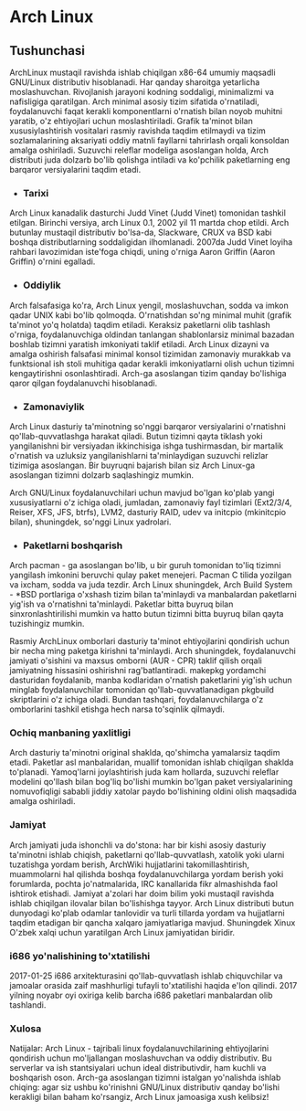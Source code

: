 # Arch Linux

## Tushunchasi

ArchLinux mustaqil ravishda ishlab chiqilgan x86-64 umumiy maqsadli GNU/Linux
distributiv hisoblanadi. Har qanday sharoitga yetarlicha moslashuvchan.
Rivojlanish jarayoni kodning soddaligi, minimalizmi va nafisligiga qaratilgan.
Arch minimal asosiy tizim sifatida o'rnatiladi, foydalanuvchi faqat kerakli
komponentlarni o'rnatish bilan noyob muhitni yaratib, o'z ehtiyojlari uchun
moslashtiriladi. Grafik ta'minot bilan xususiylashtirish vositalari rasmiy
ravishda taqdim etilmaydi va tizim sozlamalarining aksariyati oddiy matnli
fayllarni tahrirlash orqali konsoldan amalga oshiriladi. Suzuvchi releflar
modeliga asoslangan holda, Arch distributi juda dolzarb bo'lib qolishga intiladi
va ko'pchilik paketlarning eng barqaror versiyalarini taqdim etadi.

-   ### Tarixi

Arch Linux kanadalik dasturchi Judd Vinet (Judd Vinet) tomonidan tashkil
etilgan. Birinchi versiya, arch Linux 0.1, 2002 yil 11 martda chop etildi. Arch
butunlay mustaqil distributiv bo'lsa-da, Slackware, CRUX va BSD kabi boshqa
distributlarning soddaligidan ilhomlanadi. 2007da Judd Vinet loyiha rahbari
lavozimidan iste'foga chiqdi, uning o'rniga Aaron Griffin (Aaron Griffin)
o'rnini egalladi.

-   ### Oddiylik

Arch falsafasiga ko'ra, Arch Linux yengil, moslashuvchan, sodda va imkon qadar
UNIX kabi bo'lib qolmoqda. O'rnatishdan so'ng minimal muhit (grafik ta'minot
yo'q holatda) taqdim etiladi. Keraksiz paketlarni olib tashlash o'rniga,
foydalanuvchiga oldindan tanlangan shablonlarsiz minimal bazadan boshlab tizimni
yaratish imkoniyati taklif etiladi. Arch Linux dizayni va amalga oshirish
falsafasi minimal konsol tizimidan zamonaviy murakkab va funktsional ish stoli
muhitiga qadar kerakli imkoniyatlarni olish uchun tizimni kengaytirishni
osonlashtiradi. Arch-ga asoslangan tizim qanday bo'lishiga qaror qilgan
foydalanuvchi hisoblanadi.

-   ### Zamonaviylik

Arch Linux dasturiy ta'minotning so'nggi barqaror versiyalarini o'rnatishni
qo'llab-quvvatlashga harakat qiladi. Butun tizimni qayta tiklash yoki
yangilanishni bir versiyadan ikkinchisiga ishga tushirmasdan, bir martalik
o'rnatish va uzluksiz yangilanishlarni ta'minlaydigan suzuvchi relizlar tizimiga
asoslangan. Bir buyruqni bajarish bilan siz Arch Linux-ga asoslangan tizimni
dolzarb saqlashingiz mumkin.

Arch GNU/Linux foydalanuvchilari uchun mavjud bo'lgan ko'plab yangi
xususiyatlarni o'z ichiga oladi, jumladan, zamonaviy fayl tizimlari (Ext2/3/4,
Reiser, XFS, JFS, btrfs), LVM2, dasturiy RAID, udev va initcpio (mkinitcpio
bilan), shuningdek, so'nggi Linux yadrolari.

-   ### Paketlarni boshqarish

Arch pacman - ga asoslangan bo'lib, u bir guruh tomonidan to'liq tizimni
yangilash imkonini beruvchi qulay paket menejeri. Pacman C tilida yozilgan va
ixcham, sodda va juda tezdir. Arch Linux shuningdek, Arch Build System - \*BSD
portlariga o'xshash tizim bilan ta'minlaydi va manbalardan paketlarni yig'ish va
o'rnatishni ta'minlaydi. Paketlar bitta buyruq bilan sinxronlashtirilishi mumkin
va hatto butun tizimni bitta buyruq bilan qayta tuzishingiz mumkin.

Rasmiy ArchLinux omborlari dasturiy ta'minot ehtiyojlarini qondirish uchun bir
necha ming paketga kirishni ta'minlaydi. Arch shuningdek, foydalanuvchi jamiyati
o'sishini va maxsus omborni (AUR - CPR) taklif qilish orqali jamiyatning
hissasini oshirishni rag'batlantiradi. makepkg yordamchi dasturidan foydalanib,
manba kodlaridan o'rnatish paketlarini yig'ish uchun minglab foydalanuvchilar
tomonidan qo'llab-quvvatlanadigan pkgbuild skriptlarini o'z ichiga oladi. Bundan
tashqari, foydalanuvchilarga o'z omborlarini tashkil etishga hech narsa
to'sqinlik qilmaydi.

### Ochiq manbaning yaxlitligi

Arch dasturiy ta'minotni original shaklda, qo'shimcha yamalarsiz taqdim etadi.
Paketlar asl manbalaridan, muallif tomonidan ishlab chiqilgan shaklda
to'planadi. Yamoq'larni joylashtirish juda kam hollarda, suzuvchi releflar
modelini qo'llash bilan bog'liq bo'lishi mumkin bo'lgan paket versiyalarining
nomuvofiqligi sababli jiddiy xatolar paydo bo'lishining oldini olish maqsadida
amalga oshiriladi.

### Jamiyat

Arch jamiyati juda ishonchli va do'stona: har bir kishi asosiy dasturiy
ta'minotni ishlab chiqish, paketlarni qo'llab-quvvatlash, xatolik yoki ularni
tuzatishga yordam berish, ArchWiki hujjatlarini takomillashtirish, muammolarni
hal qilishda boshqa foydalanuvchilarga yordam berish yoki forumlarda, pochta
jo'natmalarida, IRC kanallarida fikr almashishda faol ishtirok etishadi. Jamiyat
a'zolari har doim bilim yoki mustaqil ravishda ishlab chiqilgan ilovalar bilan
bo'lishishga tayyor. Arch Linux distributi butun dunyodagi ko'plab odamlar
tanlovidir va turli tillarda yordam va hujjatlarni taqdim etadigan bir qancha
xalqaro jamiyatlariga mavjud. Shuningdek Xinux O'zbek xalqi uchun yaratilgan
Arch Linux jamiyatidan biridir.

### i686 yo'nalishining to'xtatilishi

2017-01-25 i686 arxitekturasini qo'llab-quvvatlash ishlab chiquvchilar va
jamoalar orasida zaif mashhurligi tufayli to'xtatilishi haqida e'lon qilindi.
2017 yilning noyabr oyi oxiriga kelib barcha i686 paketlari manbalardan olib
tashlandi.

### Xulosa

Natijalar: Arch Linux - tajribali linux foydalanuvchilarining ehtiyojlarini
qondirish uchun mo'ljallangan moslashuvchan va oddiy distributiv. Bu serverlar
va ish stantsiyalari uchun ideal distributivdir, ham kuchli va boshqarish oson.
Arch-ga asoslangan tizimni istalgan yo'nalishda ishlab chiqing: agar siz ushbu
ko'rinishni GNU/Linux distributiv qanday bo'lishi kerakligi bilan baham
ko'rsangiz, Arch Linux jamoasiga xush kelibsiz!
